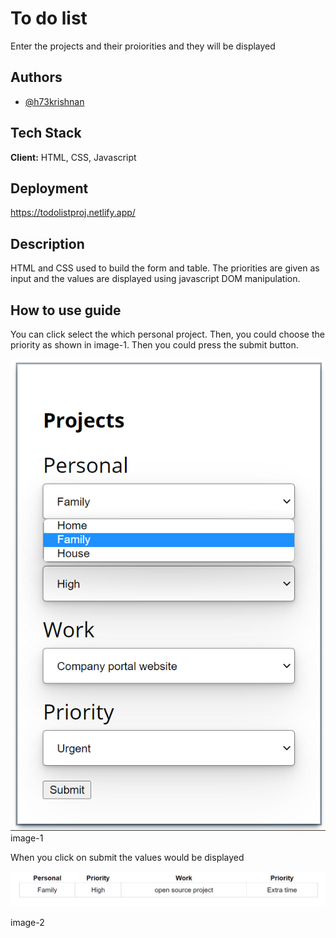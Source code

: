 
# To do list 
Enter the projects and their proiorities and they will be displayed 




## Authors

- [@h73krishnan](https://github.com/h73krishnan?tab=repositories)


## Tech Stack

**Client:** HTML, CSS, Javascript



## Deployment

https://todolistproj.netlify.app/


## Description

HTML and CSS used to build the form and 
table. The priorities are given as input
and the values are displayed using javascript
DOM manipulation.


## How to use guide
You can click select the which personal project. Then, you could choose the priority as shown in image-1. Then you could press the submit button. 

![Alt text](./screenshots/howToSelect.png "Optional title")
image-1

When you click on submit the values 
would be displayed

![Alt text](./screenshots/display.png "Optional title")

image-2

